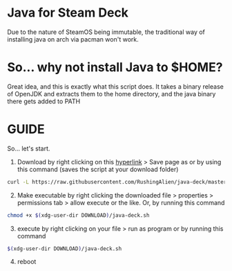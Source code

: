 # Java for Steam Deck
Due to the nature of SteamOS being immutable, the traditional way of installing java on arch via pacman won't work.

# So... why not install Java to $HOME?
Great idea, and this is exactly what this script does. It takes a binary release of OpenJDK and extracts them to the home directory, and the java binary there gets added to PATH

# GUIDE
So... let's start.
1. Download by right clicking on this [hyperlink](https://raw.githubusercontent.com/RushingAlien/java-deck/master/java-deck.sh) > Save page as or by using this command (saves the script at your download folder)
```bash
curl -L https://raw.githubusercontent.com/RushingAlien/java-deck/master/java-deck.sh -o $(xdg-user-dir DOWNLOAD)/java-deck.sh
```
2. Make executable by right clicking the downloaded file > properties > permissions tab > allow execute or the like. Or, by running this command
```bash
chmod +x $(xdg-user-dir DOWNLOAD)/java-deck.sh
```
3. execute by right clicking on your file > run as program or by running this command
```bash
$(xdg-user-dir DOWNLOAD)/java-deck.sh
```
4. reboot